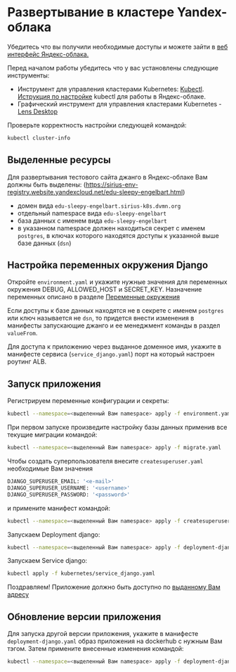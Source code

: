 # Развертывание в кластере Yandex-облака

Убедитесь что вы получили необходимые доступы и можете зайти в [веб интерфейс Яндекс-облака.](https://console.cloud.yandex.ru/)

Перед началом работы убедитесь что у вас установлены следующие инструменты:

- Инструмент для управления кластерами Kubernetes: [Kubectl](https://kubernetes.io/docs/tasks/tools/). [Иструкция по настройке](https://yadi.sk/i/QDZGXUP7aG3KOw) kubectl для работы в Яндекс-облаке.
- Графический инструмент для управления кластерами Kubernetes - [Lens Desktop](https://k8slens.dev/)

Проверьте корректность настройки следующей командой:

```sh
kubectl cluster-info
```

## Выделенные ресурсы

Для развертывания тестового сайта джанго в Яндекс-облаке Вам должны быть выделены:
(https://sirius-env-registry.website.yandexcloud.net/edu-sleepy-engelbart.html)

- домен вида `edu-sleepy-engelbart.sirius-k8s.dvmn.org`
- отдельный namespace вида `edu-sleepy-engelbart`
- база данных с именем вида `edu-sleepy-engelbart`
- в указанном namespace должен находиться секрет с именем `postgres`, в ключах которого находятся доступы к указанной выше базе данных (`dsn`)

## Настройка переменных окружения Django

Откройте `environment.yaml` и укажите нужные значения для переменных окружения DEBUG, ALLOWED_HOST и SECRET_KEY. Назначение переменных описано в разделе [Переменные окружения](../../../README.md#environments)

Если доступы к базе данных находятся не в секрете с именем `postgres` или ключ называется не `dsn`, то придется внести изменения в манифесты запускающие джанго и ее менеджмент команды в раздел `valueFrom`.

Для доступа к приложению через выданное доменное имя, укажите в манифесте сервиса (`service_django.yaml`) порт на который настроен роутинг ALB.

## Запуск приложения

Регистрируем переменные конфигурации и секреты:

```sh
kubectl --namespace=<выделенный Вам namespace> apply -f environment.yaml
```

При первом запуске произведите настройку базы данных применив все текущие миграции командой:

```sh
kubectl --namespace=<выделенный Вам namespace> apply -f migrate.yaml
```

Чтобы создать суперпользователя внесите `createsuperuser.yaml` необходимые Вам значения

```sh
DJANGO_SUPERUSER_EMAIL: '<e-mail>'
DJANGO_SUPERUSER_USERNAME: '<username>'
DJANGO_SUPERUSER_PASSWORD: '<password>'
```

и примените манифест командой:

```sh
kubectl --namespace=<выделенный Вам namespace> apply -f createsuperuser.yaml
```

Запускаем Deployment django:

```sh
kubectl --namespace=<выделенный Вам namespace> apply -f deployment-django.yaml
```

Запускаем Service django:

```sh
kubectl apply -f kubernetes/service_django.yaml
```

Поздравляем! Приложение должно быть доступно по [выданному Вам адресу](https://edu-sleepy-engelbart.sirius-k8s.dvmn.org)

## Обновление версии приложения

Для запуска другой версии приложения, укажите в манифесте `deployment-django.yaml` образ приложения на dockerhub с нужным Вам тэгом. Затем примените внесенные изменения командой:

```sh
kubectl --namespace=<выделенный Вам namespace> apply -f deployment-django.yaml
```
